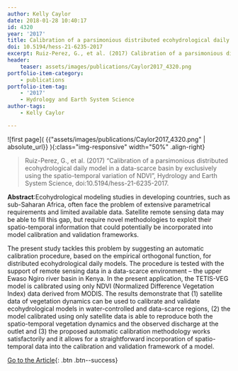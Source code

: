 ```yaml
---
author: Kelly Caylor
date: 2018-01-28 10:40:17
id: 4320
year: '2017'
title: Calibration of a parsimonious distributed ecohydrological daily model in a data-scarce basin by exclusively using the spatio-temporal variation of NDVI
doi: 10.5194/hess-21-6235-2017
excerpt: Ruiz-Perez, G., et al. (2017) Calibration of a parsimonious distributed ecohydrological daily model in a data-scarce basin by exclusively using the spatio-temporal variation of NDVI, Hydrology and Earth System Science, doi:10.5194/hess-21-6235-2017
header:
    teaser: assets/images/publications/Caylor2017_4320.png
portfolio-item-category:
    - publications
portfolio-item-tag:
    - '2017'
    - Hydrology and Earth System Science
author-tags:
    - Kelly Caylor

---
```


![first page]( {{"assets/images/publications/Caylor2017_4320.png" | absolute_url}} ){:class="img-responsive" width="50%" .align-right}


> Ruiz-Perez, G., et al. (2017) “Calibration of a parsimonious distributed ecohydrological daily model in a data-scarce basin by exclusively using the spatio-temporal variation of NDVI”, Hydrology and Earth System Science, doi:10.5194/hess-21-6235-2017.


**Abstract**:Ecohydrological modeling studies in developing countries, such as sub-Saharan Africa, often face the problem of extensive parametrical requirements and limited available data. Satellite remote sensing data may be able to fill this gap, but require novel methodologies to exploit their spatio-temporal information that could potentially be incorporated into model calibration and validation frameworks. 

The present study tackles this problem by suggesting an automatic calibration procedure, based on the empirical orthogonal function, for distributed ecohydrological daily models. The procedure is tested with the support of remote sensing data in a data-scarce environment – the upper Ewaso Ngiro river basin in Kenya. In the present application, the TETIS-VEG model is calibrated using only NDVI (Normalized Difference Vegetation Index) data derived from MODIS. The results demonstrate that (1) satellite data of vegetation dynamics can be used to calibrate and validate ecohydrological models in water-controlled and data-scarce regions, (2) the model calibrated using only satellite data is able to reproduce both the spatio-temporal vegetation dynamics and the observed discharge at the outlet and (3) the proposed automatic calibration methodology works satisfactorily and it allows for a straightforward incorporation of spatio-temporal data into the calibration and validation framework of a model.


[Go to the Article](https://doi.org/10.5194/hess-21-6235-2017){: .btn .btn--success}